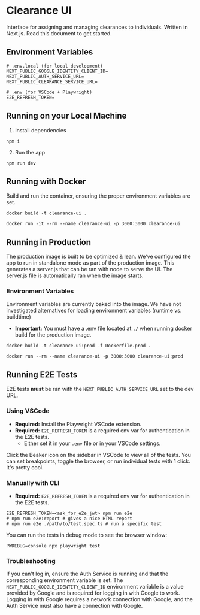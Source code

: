 # Clearance UI

Interface for assigning and managing clearances to individuals. Written in Next.js. Read this document to get started.

## Environment Variables

```
# .env.local (for local development)
NEXT_PUBLIC_GOOGLE_IDENTITY_CLIENT_ID=
NEXT_PUBLIC_AUTH_SERVICE_URL=
NEXT_PUBLIC_CLEARANCE_SERVICE_URL=
```

```
# .env (for VSCode + Playwright)
E2E_REFRESH_TOKEN=
```

## Running on your Local Machine

1. Install dependencies

```
npm i
```

2. Run the app

```
npm run dev
```

## Running with Docker

Build and run the container, ensuring the proper environment variables are set.

```
docker build -t clearance-ui .

docker run -it --rm --name clearance-ui -p 3000:3000 clearance-ui
```

## Running in Production

The production image is built to be optimized & lean. We've configured the app to run in standalone mode as part of the production image. This generates a server.js that can be ran with node to serve the UI. The server.js file is automatically
ran when the image starts.

### Environment Variables

Environment variables are currently baked into the image. We have not investigated alternatives for loading
environment variables (runtime vs. buildtime)

- **Important:** You must have a .env file located at `./` when running docker build for the production image.

```
docker build -t clearance-ui:prod -f Dockerfile.prod .

docker run --rm --name clearance-ui -p 3000:3000 clearance-ui:prod
```

## Running E2E Tests

E2E tests **must** be ran with the `NEXT_PUBLIC_AUTH_SERVICE_URL` set to the dev URL.

### Using VSCode

- **Required:** Install the Playwright VSCode extension.
- **Required:** `E2E_REFRESH_TOKEN` is a required env var for authentication in the E2E tests.
  - Either set it in your `.env` file or in your VSCode settings.

Click the Beaker icon on the sidebar in VSCode to view all of the tests. You can set breakpoints, toggle
the browser, or run individual tests with 1 click. It's pretty cool.

### Manually with CLI

- **Required:** `E2E_REFRESH_TOKEN` is a required env var for authentication in the E2E tests.

```
E2E_REFRESH_TOKEN=<ask_for_e2e_jwt> npm run e2e
# npm run e2e:report # gives a nice HTML report
# npm run e2e ./path/to/test.spec.ts # run a specific test
```

You can run the tests in debug mode to see the browser window:

```
PWDEBUG=console npx playwright test
```

### Troubleshooting

If you can't log in, ensure the Auth Service is running and that the corresponding environment variable is set.
The `NEXT_PUBLIC_GOOGLE_IDENTITY_CLIENT_ID` environment variable is a value provided by Google and is required for
logging in with Google to work. Logging in with Google requires a network connection with Google, and the Auth
Service must also have a connection with Google.
